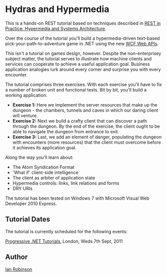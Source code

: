 Hydras and Hypermedia
=====================

This is a hands-on REST tutorial based on techniques described in [REST in Practice: Hypermedia and Systems Architecture](http://restinpractice.com). 

Over the course of the tutorial you'll build a hypermedia-driven text-based pick-your-path-to-adventure game in .NET using the new [WCF Web APIs](http://wcf.codeplex.com). 

This isn't a tutorial on games design, however. Despite the non-enterprisey subject matter, the tutorial serves to illustrate how machine clients and services can cooperate to achieve a useful application goal. Business application analogies lurk around every corner and surprise you with every encounter.

The tutorial comprises three exercises. With each exercise you'll have to fix a number of broken unit and functional tests. Bit by bit, you'll build a working application:

* __Exercise 1:__ Here we implement the server resources that make up the dungeon - the chambers, tunnels and caves in which our daring client will venture.
* __Exercise 2:__ Next we build a crafty client that can discover a path through the dungeon. By the end of the exercise, the client ought to be able to navigate the dungeon from entrance to exit.
* __Exercise 3:__ Last, we add an element of danger, populating the dungeon with encounters (more resources) that the client must overcome before it achieves its application goal.

Along the way you'll learn about:

* The Atom Syndication Format
* 'What if' client-side intelligence
* The client as arbiter of application state
* Hypermedia controls: links, link relations and forms
* DRY URIs 

The tutorial has been tested on Windows 7 with Microsoft Visual Web Developer 2010 Express.


Tutorial Dates
--------------

The tutorial is currently scheduled for the following events:

[Progressive .NET Tutorials](http://skillsmatter.com/event/open-source-dot-net/progressive-dot-net-tutorials-2011/cs-2275), London, Weds 7th Sept, 2011


Author <a name="author">
------

[Ian Robinson](http://iansrobinson.com)


